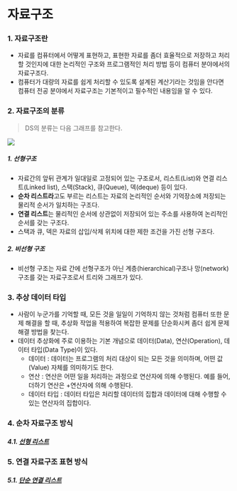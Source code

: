 # 자료구조

### 1. 자료구조란

- 자료를 컴퓨터에서 어떻게 표현하고, 표현한 자료를 좀더 효율적으로 저장하고 처리할 것인지에 대한 논리적인 구조와 프로그램적인 처리 방법 등이 컴퓨터 분야에서의 자료구조다. 
- 컴퓨터가 대량의 자료를 쉽게 처리할 수 있도록 설계된 계산기라는 것임을 안다면 컴퓨터 전공 분야에서 자료구조는 기본적이고 필수적인 내용임을 알 수 있다.



### 2. 자료구조의 분류

> DS의 분류는 다음 그래프를 참고한다.

![](http://www.studytonight.com/data-structures/images/introduction-to-data-structures.gif)

##### 1. 선형구조

- 자료간의 앞뒤 관계가 일대일로 고정되어 있는 구조로서, 리스트(List)와 연결 리스트(Linked list), 스택(Stack), 큐(Queue), 덱(deque) 등이 있다.
- **순차 리스트라**고도 부르는 리스트는 자료의 논리적인 순서와 기억장소에 저장되는 물리적 순서가 일치하는 구조다.
- **연결 리스트**는 물리적인 순서에 상관없이 저장되어 있는 주소를 사용하여 논리적인 순서를 갖는 구조다.
- 스택과 큐, 덱은 자료의 삽입/삭제 위치에 대한 제한 조건을 가진 선형 구조다.



##### 2. 비선형 구조

- 비선형 구조는 자료 간에 선형구조가 아닌 계층(hierarchical)구조나 망(network) 구조를 갖는 자료구조로서 트리와 그래프가 있다.



### 3. 추상 데이터 타입

- 사람이 누군가를 기억할 때, 모든 것을 일일이 기억하지 않는 것처럼 컴퓨터 또한 문제 해결을 할 때, 추상화 작업을 적용하여 복잡한 문제를 단순화시켜 좀더 쉽게 문제 해결 방법을 찾는다.
- 데이터 추상화에 주로 이용하는 기본 개념으로 데이터(Data), 연산(Operation), 데이터 타입(Data Type)이 있다.
  - 데이터 : 데이터는 프로그램의 처리 대상이 되는 모든 것을 의미하며, 어떤 값(Value) 자체를 의미하기도 한다.
  - 연산 : 연산은 어떤 일을 처리하는 과정으로 연산자에 의해 수행된다. 예를 들어, 더하기 연산은 +연산자에 의해 수행된다.
  - 데이터 타입 : 데이터 타입은 처리할 데이터의 집합과 데이터에 대해 수행할 수 있는 연산자의 집합이다. 



### 4. 순차 자료구조 방식

##### 4.1. [선형 리스트](https://github.com/jhlee910609/cs_data_structure/tree/master/Array)



### 5. 연결 자료구조 표현 방식

##### 5.1. [단순 연결 리스트](https://github.com/jhlee910609/cs_data_structure/tree/master/LinkedList) 
